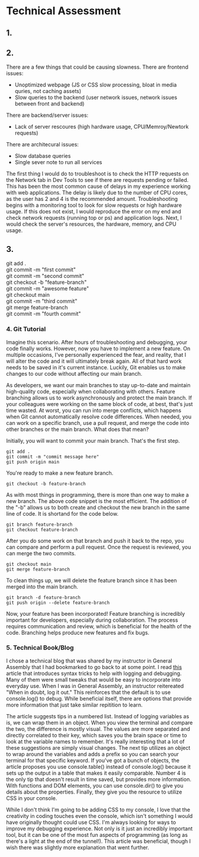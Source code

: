 # Technical Assessment

## 1.

## 2.
There are a few things that could be causing slowness. There are frontend issues: 
- Unoptimized webpage (JS or CSS slow processing, bloat in media quries, not caching assets)
- Slow queries to the backend (user network issues, network issues between front and backend)

There are backend/server issues:
- Lack of server rescoures (high hardware usage, CPU/Memroy/Newtork requests)

There are architecural issues: 
- Slow database queries
- Single sever note to run all services

The first thing I would do to troubleshoot is to check the HTTP requests on the Network tab in Dev Tools to see if there are requests pending or failed. This has been the most common cause of delays in my experience working with web applications. The delay is likely due to the number of CPU cores, as the user has 2 and 4 is the recommended amount. Troubleshooting begins with a monitoring tool to look for slow requests or high hardware usage. If this does not exist, I would reproduce the error on my end and check network requests (running top or ps) and application logs. Next, I would check the server's resources, the hardware, memory, and CPU usage.


## 3. 
 
   git add . <br>
   git commit -m "first commit" <br>
   git commit -m "second commit" <br>
   git checkout -b "feature-branch" <br>
   git commit -m "awesome feature" <br>
   git checkout main <br>
   git commit -m "third commit" <br>
   git merge feature-branch <br>
   git commit -m "fourth commit" <br>
   
### 4. Git Tutorial

Imagine this scenario. After hours of troubleshooting and debugging, your code finally works. However, now you have to implement a new feature. On multiple occasions, I've personally experienced the fear, and reality, that I will alter the code and it will ultimately break again. All of that hard work needs to be saved in it's current instance. Luckily, Git enables us to make changes to our code without affecting our main branch.

As developers, we want our main branches to stay up-to-date and maintain high-quality code, especially when collaborating with others. Feature branching allows us to work asynchronously and protect the main branch. If your colleagues were working on the same block of code, at best, that's just time wasted. At worst, you can run into merge conflicts, which happens when Git cannot automatically resolve code differences. When needed, you can work on a specific branch, use a pull request, and merge the code into other branches or the main branch. What does that mean?

Initially, you will want to commit your main branch. That's the first step. 
```
git add .
git commit -m "commit message here"
git push origin main
```

You're ready to make a new feature branch.
```
git checkout -b feature-branch
```
As with most things in programming, there is more than one way to make a new branch. The above code snippet is the most efficient. The addition of the "-b" allows us to both create and checkout the new branch in the same line of code. It is shortand for the code below.

```
git branch feature-branch
git checkout feature-branch
```
After you do some work on that branch and push it back to the repo, you can compare and perform a pull request. Once the request is reviewed, you can merge the two commits.
```
git checkout main
git merge feature-branch
```
To clean things up, we will delete the feature branch since it has been merged into the main branch.
```
git branch -d feature-branch
git push origin --delete feature-branch
```

Now, your feature has been incorporated! Feature branching is incredibly important for developers, especially during collaboration. The process requires communication and review, which is beneficial for the health of the code. Branching helps produce new features and fix bugs.

### 5. Technical Book/Blog

I chose a technical blog that was shared by my instructor in General Assembly that I had bookmarked to go back to at some point. I read [this](https://www.builder.io/blog/console-log#tip-4-use-console-dir-for-functions-amp-dom-elements) article that introduces syntax tricks to help with logging and debugging. Many of them were small tweaks that would be easy to incorporate into everyday use. When I was in General Assembly, an instructor reitereated "When in doubt, log it out." This reinforces that the default is to use console.log() to debug. While beneficial itself, there are options that provide more information that just take similar repitition to learn. 

The article suggests tips in a numbered list. Instead of logging variables as is, we can wrap them in an object. When you view the terminal and compare the two, the difference is mostly visual. The values are more separated and directly correlated to their key, which saves you the brain space or time to look at the variable names to remember. It's really interesting that a lot of these suggestions are simply visual changes. The next tip utilizes an object to wrap around the variables and adds a prefix so you can search your terminal for that specific keyword. If you've got a bunch of objects, the article proposes you use console.table() instead of console.log() because it sets up the output in a table that makes it easily comparable. Number 4 is the only tip that doesn't result in time saved, but provides more information. With functions and DOM elements, you can use console.dir() to give you details about the properties. Finally, they give you the resource to utilize CSS in your console.

While I don't think I'm going to be adding CSS to my console, I love that the creativity in coding touches even the console, which isn't something I would have originally thought could use CSS. I'm always looking for ways to improve my debugging experience. Not only is it just an incredibly important tool, but it can be one of the most fun aspects of programming (as long as there's a light at the end of the tunnel!). This article was beneficial, though I wish there was slightly more explanation that went further.







